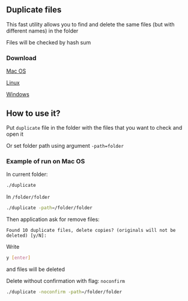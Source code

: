 ## Duplicate files

This fast utility allows you to find and delete the same files (but with different names) in the folder

Files will be checked by hash sum

### Download

[Mac OS](download_mac/duplicate)

[Linux](download_linux/duplicate)

[Windows](download_windows/duplicate.exe)


## How to use it?

Put `duplicate` file in the folder with the files that you want to check and open it

Or set folder path using argument `-path=folder`

### Example of run on Mac OS

In current folder:
```bash
./duplicate
```

In `/folder/folder`
```bash
./duplicate -path=/folder/folder
```

Then application ask for remove files:
```
Found 10 duplicate files, delete copies? (originals will not be deleted) [y/N]:
```
Write
```bash
y [enter]
```

and files will be deleted

Delete without confirmation with flag: `noconfirm`
```bash
./duplicate -noconfirm -path=/folder/folder
```
